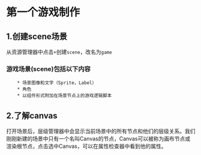 # 第一个游戏制作
## 1.创建scene场景
从资源管理器中点击`+`创建`scene`，改名为`game`
### 游戏场景(scene)包括以下内容
        * 场景图像和文字（Sprite，Label）
        * 角色
        * 以组件形式附加在场景节点上的游戏逻辑脚本
## 2.了解canvas
打开场景后，层级管理器中会显示当前场景中的所有节点和他们的层级关系。我们刚刚新建的场景中只有一个名叫Canvas的节点，Canvas可以被称为画布节点或渲染根节点，点击选中Canvas，可以在属性检查器中看到他的属性。